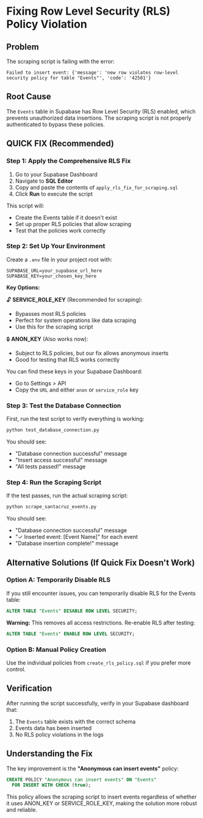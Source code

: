 # Fixing Row Level Security (RLS) Policy Violation

## Problem
The scraping script is failing with the error:
```
Failed to insert event: {'message': 'new row violates row-level security policy for table "Events"', 'code': '42501'}
```

## Root Cause
The `Events` table in Supabase has Row Level Security (RLS) enabled, which prevents unauthorized data insertions. The scraping script is not properly authenticated to bypass these policies.

## QUICK FIX (Recommended)

### Step 1: Apply the Comprehensive RLS Fix
1. Go to your Supabase Dashboard
2. Navigate to **SQL Editor**
3. Copy and paste the contents of `apply_rls_fix_for_scraping.sql`
4. Click **Run** to execute the script

This script will:
- Create the Events table if it doesn't exist
- Set up proper RLS policies that allow scraping
- Test that the policies work correctly

### Step 2: Set Up Your Environment
Create a `.env` file in your project root with:

```env
SUPABASE_URL=your_supabase_url_here
SUPABASE_KEY=your_chosen_key_here
```

**Key Options:**

🔓 **SERVICE_ROLE_KEY** (Recommended for scraping):
- Bypasses most RLS policies
- Perfect for system operations like data scraping
- Use this for the scraping script

🔒 **ANON_KEY** (Also works now):
- Subject to RLS policies, but our fix allows anonymous inserts
- Good for testing that RLS works correctly

You can find these keys in your Supabase Dashboard:
- Go to Settings > API
- Copy the `URL` and either `anon` or `service_role` key

### Step 3: Test the Database Connection
First, run the test script to verify everything is working:
```bash
python test_database_connection.py
```

You should see:
- "Database connection successful" message
- "Insert access successful" message
- "All tests passed!" message

### Step 4: Run the Scraping Script
If the test passes, run the actual scraping script:
```bash
python scrape_santacruz_events.py
```

You should see:
- "Database connection successful" message
- "✓ Inserted event: [Event Name]" for each event
- "Database insertion complete!" message

## Alternative Solutions (If Quick Fix Doesn't Work)

### Option A: Temporarily Disable RLS
If you still encounter issues, you can temporarily disable RLS for the Events table:

```sql
ALTER TABLE "Events" DISABLE ROW LEVEL SECURITY;
```

**Warning:** This removes all access restrictions. Re-enable RLS after testing:
```sql
ALTER TABLE "Events" ENABLE ROW LEVEL SECURITY;
```

### Option B: Manual Policy Creation
Use the individual policies from `create_rls_policy.sql` if you prefer more control.

## Verification
After running the script successfully, verify in your Supabase dashboard that:
1. The `Events` table exists with the correct schema
2. Events data has been inserted
3. No RLS policy violations in the logs

## Understanding the Fix
The key improvement is the **"Anonymous can insert events"** policy:
```sql
CREATE POLICY "Anonymous can insert events" ON "Events"
  FOR INSERT WITH CHECK (true);
```

This policy allows the scraping script to insert events regardless of whether it uses ANON_KEY or SERVICE_ROLE_KEY, making the solution more robust and reliable. 